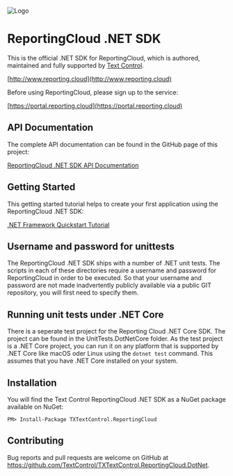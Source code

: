 ![Logo](https://raw.githubusercontent.com/TextControl/TXTextControl.ReportingCloud.Dotnet/master/Resources/rc_logo_512.png)

#  ReportingCloud .NET SDK

This is the official .NET SDK for ReportingCloud, which is authored, maintained and fully supported by [Text Control](http://www.textcontrol.com).

[http://www.reporting.cloud](http://www.reporting.cloud)

Before using ReportingCloud, please sign up to the service:

[https://portal.reporting.cloud](https://portal.reporting.cloud)

## API Documentation

The complete API documentation can be found in the GitHub page of this project:

[ReportingCloud .NET SDK API Documentation](http://textcontrol.github.io/TXTextControl.ReportingCloud.DotNet/api.html)

## Getting Started

This getting started tutorial helps to create your first application using the ReportingCloud .NET SDK:

[.NET Framework Quickstart Tutorial](https://docs.reporting.cloud/docs/chapter/quickstart/dotnet)

## Username and password for unittests

The ReportingCloud .NET SDK ships with a number of .NET unit tests. The scripts in each of these directories require a username and password for ReportingCloud in order to be executed. So that your username and password are not made inadvertently publicly available via a public GIT repository, you will first need to specify them.

## Running unit tests under .NET Core

There is a seperate test project for the Reporting Cloud .NET Core SDK. The project can be found in the UnitTests.DotNetCore folder. As the test project is a .NET Core project, you can run it on any platform that is supported by .NET Core like macOS oder Linux using the `dotnet test` command. This assumes that you have .NET Core installed on your system. 

## Installation

You will find the Text Control ReportingCloud .NET SDK as a NuGet package available on NuGet:

    PM> Install-Package TXTextControl.ReportingCloud

## Contributing

Bug reports and pull requests are welcome on GitHub at https://github.com/TextControl/TXTextControl.ReportingCloud.DotNet.
